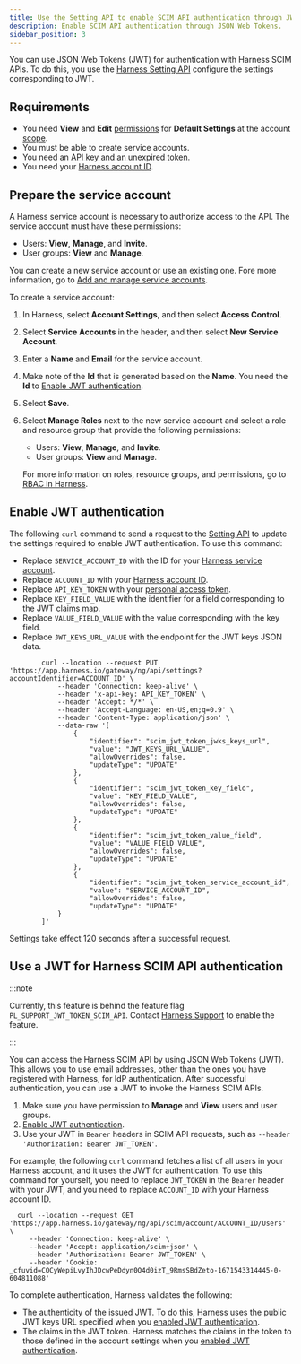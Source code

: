 ```yaml
---
title: Use the Setting API to enable SCIM API authentication through JWT
description: Enable SCIM API authentication through JSON Web Tokens.
sidebar_position: 3
---
```


You can use JSON Web Tokens (JWT) for authentication with Harness SCIM APIs. To do this, you use the [Harness Setting API](https://apidocs.harness.io/tag/Setting) configure the settings corresponding to JWT.

## Requirements

- You need **View** and **Edit** [permissions](../../role-based-access-control/permissions-reference.md) for **Default Settings** at the account [scope](../../role-based-access-control/rbac-in-harness#permissions-hierarchy-scopes).
- You must be able to create service accounts.
- You need an [API key and an unexpired token](/docs/platform/Resource-Development/APIs/add-and-manage-api-keys).
- You need your [Harness account ID](./api-quickstart#get-your-account-id).

## Prepare the service account

A Harness service account is necessary to authorize access to the API. The service account must have these permissions:

* Users: **View**, **Manage**, and **Invite**.
* User groups: **View** and **Manage**.

You can create a new service account or use an existing one. Fore more information, go to [Add and manage service accounts](../../role-based-access-control/add-and-manage-service-account).

To create a service account:

1. In Harness, select **Account Settings**, and then select **Access Control**.
3. Select **Service Accounts** in the header, and then select **New Service Account**.
4. Enter a **Name** and **Email** for the service account.
1. Make note of the **Id** that is generated based on the **Name**. You need the **Id** to [Enable JWT authentication](#enable-jwt-authentication).
5. Select **Save**.
6. Select **Manage Roles** next to the new service account and select a role and resource group that provide the following permissions:

   * Users: **View**, **Manage**, and **Invite**.
   * User groups: **View** and **Manage**.

   For more information on roles, resource groups, and permissions, go to [RBAC in Harness](/docs/platform/role-based-access-control/rbac-in-harness).

## Enable JWT authentication

The following `curl` command to send a request to the [Setting API](https://apidocs.harness.io/tag/Setting) to update the settings required to enable JWT authentication. To use this command:

* Replace `SERVICE_ACCOUNT_ID` with the ID for your [Harness service account](#prepare-the-service-account).
* Replace `ACCOUNT_ID` with your [Harness account ID](./api-quickstart#get-your-account-id).
* Replace `API_KEY_TOKEN` with your [personal access token](./add-and-manage-api-keys#create-personal-api-keys-and-tokens).
* Replace `KEY_FIELD_VALUE` with the identifier for a field corresponding to the JWT claims map.
* Replace `VALUE_FIELD_VALUE` with the value corresponding with the key field.
* Replace `JWT_KEYS_URL_VALUE` with the endpoint for the JWT keys JSON data.

```
        curl --location --request PUT 'https://app.harness.io/gateway/ng/api/settings?accountIdentifier=ACCOUNT_ID' \
            --header 'Connection: keep-alive' \
            --header 'x-api-key: API_KEY_TOKEN' \
            --header 'Accept: */*' \
            --header 'Accept-Language: en-US,en;q=0.9' \
            --header 'Content-Type: application/json' \
            --data-raw '[
                {
                    "identifier": "scim_jwt_token_jwks_keys_url",
                    "value": "JWT_KEYS_URL_VALUE",
                    "allowOverrides": false,
                    "updateType": "UPDATE"
                },
                {
                    "identifier": "scim_jwt_token_key_field",
                    "value": "KEY_FIELD_VALUE",
                    "allowOverrides": false,
                    "updateType": "UPDATE"
                },
                {
                    "identifier": "scim_jwt_token_value_field",
                    "value": "VALUE_FIELD_VALUE",
                    "allowOverrides": false,
                    "updateType": "UPDATE"
                },
                {
                    "identifier": "scim_jwt_token_service_account_id",
                    "value": "SERVICE_ACCOUNT_ID",
                    "allowOverrides": false,
                    "updateType": "UPDATE"
            }
        ]'
```

Settings take effect 120 seconds after a successful request.

## Use a JWT for Harness SCIM API authentication

:::note

Currently, this feature is behind the feature flag `PL_SUPPORT_JWT_TOKEN_SCIM_API`. Contact [Harness Support](mailto:support@harness.io) to enable the feature.

:::

You can access the Harness SCIM API by using JSON Web Tokens (JWT). This allows you to use email addresses, other than the ones you have registered with Harness, for IdP authentication. After successful authentication, you can use a JWT to invoke the Harness SCIM APIs.

1. Make sure you have permission to **Manage** and **View** users and user groups.
2. [Enable JWT authentication](#enable-jwt-authentication).
3. Use your JWT in `Bearer` headers in SCIM API requests, such as `--header 'Authorization: Bearer JWT_TOKEN'`.

For example, the following `curl` command fetches a list of all users in your Harness account, and it uses the JWT for authentication. To use this command for yourself, you need to replace `JWT_TOKEN` in the `Bearer` header with your JWT, and you need to replace `ACCOUNT_ID` with your Harness account ID.

```
  curl --location --request GET 'https://app.harness.io/gateway/ng/api/scim/account/ACCOUNT_ID/Users' \
     --header 'Connection: keep-alive' \
     --header 'Accept: application/scim+json' \
     --header 'Authorization: Bearer JWT_TOKEN' \
     --header 'Cookie: _cfuvid=COCyWepiLvyIhJDcwPeDdyn0O4d0izT_9RmsSBdZeto-1671543314445-0-604811088'
```

To complete authentication, Harness validates the following:

* The authenticity of the issued JWT. To do this, Harness uses the public JWT keys URL specified when you [enabled JWT authentication](#enable-jwt-authentication).
* The claims in the JWT token. Harness matches the claims in the token to those defined in the account settings when you [enabled JWT authentication](#enable-jwt-authentication).
